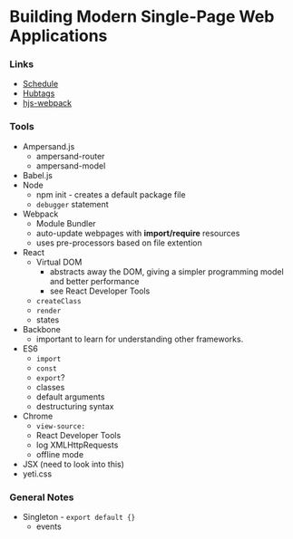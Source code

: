 # Building Modern Single-Page Web Applications

### Links
- [Schedule](https://github.com/HenrikJoreteg/masters)
- [Hubtags](https://github.com/henrikjoreteg/hubtags.com)
- [hjs-webpack](https://github.com/HenrikJoreteg/hjs-webpack)

### Tools
- Ampersand.js
  - ampersand-router
  - ampersand-model
- Babel.js
- Node
  - npm init - creates a default package file
  - `debugger` statement
- Webpack
  - Module Bundler
  - auto-update webpages with **import/require** resources
  - uses pre-processors based on file extention
- React
  - Virtual DOM
    - abstracts away the DOM, giving a simpler programming model and better performance
    - see React Developer Tools
  - `createClass`
  - `render`
  - states
- Backbone
  - important to learn for understanding other frameworks.
- ES6
  - `import`
  - `const`
  - `export`?
  - classes
  - default arguments
  - destructuring syntax
- Chrome
  - `view-source:`
  - React Developer Tools
  - log XMLHttpRequests
  - offline mode
- JSX (need to look into this)
- yeti.css

### General Notes
- Singleton - `export default {}`
  - events
